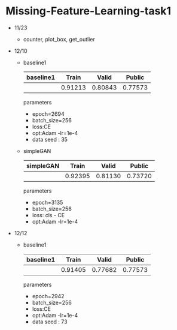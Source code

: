 # Missing-Feature-Learning-task1

- 11/23
  - counter, plot_box, get_outlier
- 12/10

  - baseline1

    | baseline1 | Train   | Valid   | Public  |
    | --------- | ------- | ------- | ------- |
    |           | 0.91213 | 0.80843 | 0.77573 |

    parameters

    - epoch=2694
    - batch_size=256
    - loss:CE
    - opt:Adam -lr=1e-4
    - data seed : 35

  - simpleGAN

    | simpleGAN | Train   | Valid   | Public  |
    | --------- | ------- | ------- | ------- |
    |           | 0.92395 | 0.81130 | 0.73720 |

    parameters

    - epoch=3135
    - batch_size=256
    - loss: cls - CE
    - opt:Adam -lr=1e-4

* 12/12

  - baseline1

    | baseline1 | Train   | Valid   | Public  |
    | --------- | ------- | ------- | ------- |
    |           | 0.91405 | 0.77682 | 0.77573 |

    parameters

    - epoch=2942
    - batch_size=256
    - loss:CE
    - opt:Adam -lr=1e-4
    - data seed : 73
